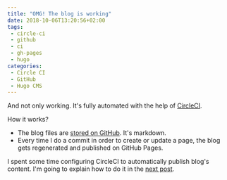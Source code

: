```yaml
---
title: "OMG! The blog is working"
date: 2018-10-06T13:20:56+02:00
tags:
 - circle-ci
 - github
 - ci
 - gh-pages
 - hugo
categories:
 - Circle CI
 - GitHub
 - Hugo CMS
---
```


And not only working. It's fully automated with the help of [CircleCI](https://circleci.com).

How it works?

* The blog files are [stored on GitHub](https://github.com/sneas/blog/tree/master/content). It's markdown.
* Every time I do a commit in order to create or update a page, the blog gets regenerated and published on GitHub Pages.

I spent some time configuring CircleCI to automatically publish blog's content. I'm going to explain how to do it in the [next post](/deploy-dist-folder-to-gh-pages-with-circleci).   


